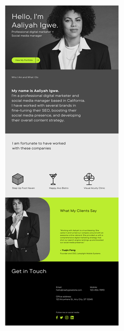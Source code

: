 ![template](https://raw.githubusercontent.com/ShriIraCatalog/resources-two/refs/heads/master/2025/04/20/20250420160816.png)
